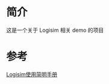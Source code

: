 # 简介

这是一个关于 Logisim 相关 demo 的项目

# 参考

[Logisim使用简明手册](https://mp.weixin.qq.com/s/4rR1a1F7j1G-ED_2N7FAnw)
